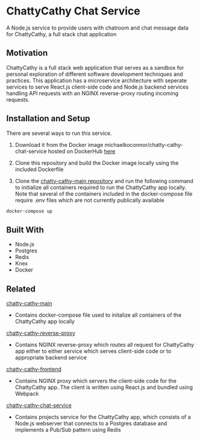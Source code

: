 # ChattyCathy Chat Service

A Node.js service to provide users with chatroom and chat message data for ChattyCathy, a full stack chat application

## Motivation

ChattyCathy is a full stack web application that serves as a sandbox for personal exploration of different software development techniques and practices. This application has a microservice architecture with seperate services to serve React.js client-side code and Node.js backend services handling API requests with an NGINX reverse-proxy routing incoming requests.

## Installation and Setup

There are several ways to run this service.

1. Download it from the Docker image michaelkoconnor/chatty-cathy-chat-service hosted on DockerHub [here](https://cloud.docker.com/u/michaelkoconnor/repository/docker/michaelkoconnor/chatty-cathy-chat-service) 

2. Clone this repository and build the Docker image locally using the included Dockerfile

3. Clone the [chatty-cathy-main repository](https://github.com/Michael-K-Oconnor/chatty-cathy-main.git) and run the following command to initialize all containers required to run the ChattyCathy app locally. Note that several of the containers included in the docker-compose file require .env files which are not currently publically available

```bash
docker-compose up
```

## Built With

- Node.js
- Postgres
- Redis
- Knex
- Docker

## Related

[chatty-cathy-main](https://github.com/Michael-K-Oconnor/chatty-cathy-main.git)
- Contains docker-compose file used to initalize all containers of the ChattyCathy app locally

[chatty-cathy-reverse-proxy](https://github.com/Michael-K-Oconnor/chatty-cathy-reverse-proxy.git)
- Contains NGINX reverse-proxy which routes all request for ChattyCathy app either to either service which serves client-side code or to appropriate backend service

[chatty-cathy-frontend](https://github.com/Michael-K-Oconnor/chatty-cathy-frontend.git)
- Contains NGINX proxy which servers the client-side code for the ChattyCathy app. The client is written using React.js and bundled using Webpack

[chatty-cathy-chat-service](https://github.com/Michael-K-Oconnor/chatty-cathy-chat-service.git)
- Contains projects service for the ChattyCathy app, which consists of a Node.js webserver that connects to a Postgres database and implements a Pub/Sub pattern using Redis
